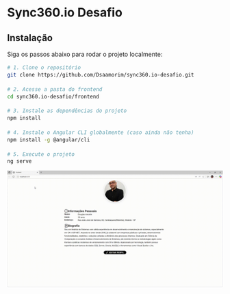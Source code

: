 # Sync360.io Desafio

## Instalação

Siga os passos abaixo para rodar o projeto localmente:

```bash
# 1. Clone o repositório
git clone https://github.com/Dsaamorim/sync360.io-desafio.git

# 2. Acesse a pasta do frontend
cd sync360.io-desafio/frontend

# 3. Instale as dependências do projeto
npm install

# 4. Instale o Angular CLI globalmente (caso ainda não tenha)
npm install -g @angular/cli

# 5. Execute o projeto
ng serve
```
![Angular-Node-MySQL](https://github.com/Dsaamorim/sync360.io-desafio/blob/main/Angular-Node-MySQL.gif?raw=true)
